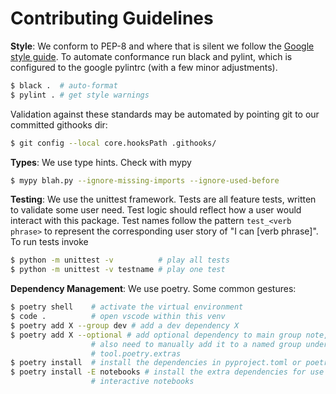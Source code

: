# Contributing Guidelines

**Style**: We conform to PEP-8 and where that is silent we follow the
[Google style guide](https://google.github.io/styleguide/pyguide.html).
To automate conformance run black and pylint, which is configured to the
google pylintrc (with a few minor adjustments).
```bash
$ black .  # auto-format
$ pylint . # get style warnings
```
Validation against these standards may be automated by pointing git to
our committed githooks dir:
```bash
$ git config --local core.hooksPath .githooks/
```

**Types**: We use type hints. Check with mypy

```bash
$ mypy blah.py --ignore-missing-imports --ignore-used-before
```

**Testing**: We use the unittest framework. Tests are all feature tests,
written to validate some user need. Test logic should reflect how a user would
interact with this package. Test names follow the pattern `test_<verb phrase>`
to represent the corresponding user story of "I can [verb phrase]". To run
tests invoke

```bash
$ python -m unittest -v          # play all tests
$ python -m unittest -v testname # play one test
```

**Dependency Management**: We use poetry. Some common gestures:

```bash
$ poetry shell    # activate the virtual environment
$ code .          # open vscode within this venv
$ poetry add X --group dev # add a dev dependency X
$ poetry add X --optional # add optional dependency to main group note, you
                  # also need to manually add it to a named group under
                  # tool.poetry.extras
$ poetry install  # install the dependencies in pyproject.toml or poetry.lock
$ poetry install -E notebooks # install the extra dependencies for use of
                  # interactive notebooks
```
